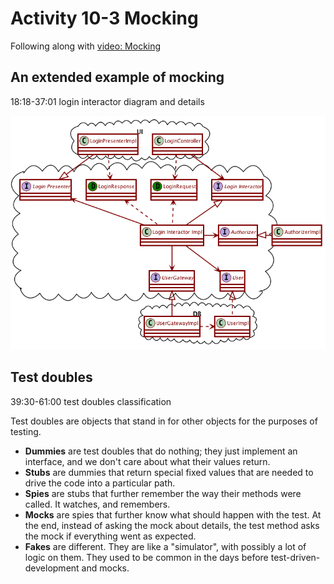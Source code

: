 # Activity 10-3 Mocking

Following along with [video: Mocking](../videos/21-mocking1.md)

## An extended example of mocking

18:18-37:01  login interactor diagram and details

![](../images/useCaseArchitectureLogin.png)

## Test doubles

39:30-61:00  test doubles classification

Test doubles are objects that stand in for other objects for the purposes of testing.

- **Dummies** are test doubles that do nothing; they just implement an interface, and we don't care about what their values return.
- **Stubs** are dummies that return special fixed values that are needed to drive the code into a particular path.
- **Spies** are stubs that further remember the way their methods were called. It watches, and remembers.
- **Mocks** are spies that further know what should happen with the test. At the end, instead of asking the mock about details, the test method asks the mock if everything went as expected.
- **Fakes** are different. They are like a "simulator", with possibly a lot of logic on them. They used to be common in the days before test-driven-development and mocks.
